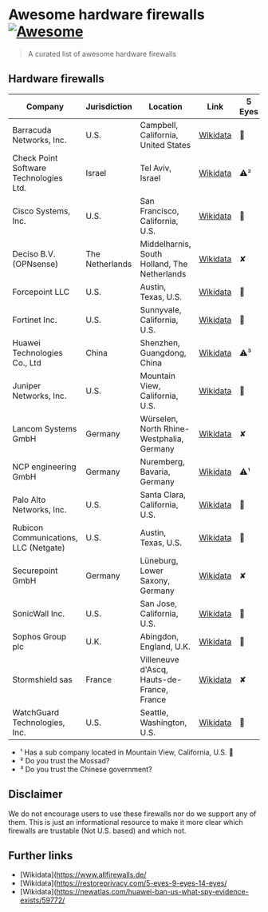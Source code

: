 # Awesome hardware firewalls [![Awesome](https://awesome.re/badge.svg)](https://awesome.re)

> A curated list of awesome hardware firewalls

## Hardware firewalls

|Company|Jurisdiction|Location|Link|5 Eyes|9 Eyes|14 Eyes|
|-|-|-|-|-|-|-|
|Barracuda Networks, Inc.|U.S.|Campbell, California, United States|[Wikidata](https://www.wikidata.org/wiki/Q4863194)|:rotating_light:|:rotating_light:|:rotating_light:|
|Check Point Software Technologies Ltd.|Israel|Tel Aviv, Israel|[Wikidata](https://www.wikidata.org/wiki/Q176587)|:warning:²|:warning:²|:warning:²|
|Cisco Systems, Inc.|U.S.|San Francisco, California, U.S.|[Wikidata](https://www.wikidata.org/wiki/Q173395)|:rotating_light:|:rotating_light:|:rotating_light:|
|Deciso B.V. (OPNsense)|The Netherlands|Middelharnis, South Holland, The Netherlands|[Wikidata](https://www.wikidata.org/wiki/Q19348696)|✘|:rotating_light:|:rotating_light:|
|Forcepoint LLC|U.S.|Austin, Texas, U.S.|[Wikidata](https://www.wikidata.org/wiki/Q1934027)|:rotating_light:|:rotating_light:|:rotating_light:|
|Fortinet Inc.|U.S.|Sunnyvale, California, U.S.|[Wikidata](https://www.wikidata.org/wiki/Q2749364)|:rotating_light:|:rotating_light:|:rotating_light:|
|Huawei Technologies Co., Ltd|China|Shenzhen, Guangdong, China|[Wikidata](https://www.wikidata.org/wiki/Q160120)|:warning:³|:warning:³|:warning:³|
|Juniper Networks, Inc.|U.S.|Mountain View, California, U.S.|[Wikidata](https://www.wikidata.org/wiki/Q1049080)|:rotating_light:|:rotating_light:|:rotating_light:|
|Lancom Systems GmbH|Germany|Würselen, North Rhine-Westphalia, Germany|[Wikidata](https://www.wikidata.org/wiki/Q24754459)|✘|✘|:warning:|
|NCP engineering GmbH|Germany|Nuremberg, Bavaria, Germany|[Wikidata](https://www.wikidata.org/wiki/Q27627866)|:warning:¹|:warning:¹|:warning:|
|Palo Alto Networks, Inc.|U.S.|Santa Clara, California, U.S.|[Wikidata](https://www.wikidata.org/wiki/Q7128508)|:rotating_light:|:rotating_light:|:rotating_light:|
|Rubicon Communications, LLC (Netgate)|U.S.|Austin, Texas, U.S.|[Wikidata](https://www.wikidata.org/wiki/Q310946)|:rotating_light:|:rotating_light:|:rotating_light:|
|Securepoint GmbH|Germany|Lüneburg, Lower Saxony, Germany|[Wikidata](https://www.northdata.de/securepoint+gmbh)|✘|✘|:warning:|
|SonicWall Inc.|U.S.|San Jose, California, U.S.|[Wikidata](https://www.wikidata.org/wiki/Q616855)|:rotating_light:|:rotating_light:|:rotating_light:|
|Sophos Group plc|U.K.|Abingdon, England, U.K.|[Wikidata](https://www.wikidata.org/wiki/Q1934568)|:rotating_light:|:rotating_light:|:rotating_light:|
|Stormshield sas|France|Villeneuve d'Ascq, Hauts-de-France, France|[Wikidata](https://www.wikidata.org/wiki/Q28493630)|✘|:rotating_light:|:rotating_light:|
|WatchGuard Technologies, Inc. |U.S.|Seattle, Washington, U.S.|[Wikidata](https://www.wikidata.org/wiki/Q1476967)|:rotating_light:|:rotating_light:|:rotating_light:|

* ¹ Has a sub company located in Mountain View, California, U.S. :rotating_light:
* ² Do you trust the Mossad?
* ³ Do you trust the Chinese government?

## Disclaimer

We do not encourage users to use these firewalls nor do we support any of them. This is just an informational resource to make it more clear which firewalls are trustable (Not U.S. based) and which not.

## Further links

* [Wikidata](https://www.allfirewalls.de/
* [Wikidata](https://restoreprivacy.com/5-eyes-9-eyes-14-eyes/
* [Wikidata](https://newatlas.com/huawei-ban-us-what-spy-evidence-exists/59772/
